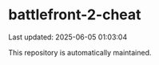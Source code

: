 # battlefront-2-cheat

Last updated: 2025-06-05 01:03:04

This repository is automatically maintained.

